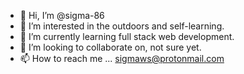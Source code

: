 - 👋 Hi, I’m @sigma-86
- 👀 I’m interested in the outdoors and self-learning.
- 🌱 I’m currently learning full stack web development.
- 💞️ I’m looking to collaborate on, not sure yet.
- 📫 How to reach me ... sigmaws@protonmail.com

<!---
sigma-86/sigma-86 is a ✨ special ✨ repository because its `README.md` (this file) appears on your GitHub profile.
You can click the Preview link to take a look at your changes.
--->
